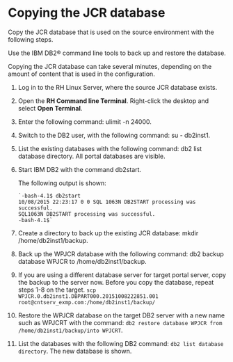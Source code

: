 # Copying the JCR database

Copy the JCR database that is used on the source environment with the following steps.

Use the IBM DB2® command line tools to back up and restore the database.

Copying the JCR database can take several minutes, depending on the amount of content that is used in the configuration.

1.  Log in to the RH Linux Server, where the source JCR database exists.

2.  Open the **RH Command line Terminal**. Right-click the desktop and select **Open Terminal**.

3.  Enter the following command: ulimit -n 24000.

4.  Switch to the DB2 user, with the following command: su - db2inst1.

5.  List the existing databases with the following command: db2 list database directory. All portal databases are visible.

6.  Start IBM DB2 with the command db2start.

    The following output is shown:

    ```
    `-bash-4.1$ db2start 
    10/08/2015 22:23:17 0 0 SQL 1063N DB2START processing was successful.
    SQL1063N DB2START processing was successful.
    -bash-4.1$`
    ```

7.  Create a directory to back up the existing JCR database: mkdir /home/db2inst1/backup.

8.  Back up the WPJCR database with the following command: db2 backup database WPJCR to /home/db2inst1/backup.

9.  If you are using a different database server for target portal server, copy the backup to the server now. Before you copy the database, repeat steps 1-8 on the target. `scp WPJCR.0.db2inst1.DBPART000.20151008222851.001 root@cntserv_exmp.com:/home/db2inst1/backup/`

10. Restore the WPJCR database on the target DB2 server with a new name such as WPJCRT with the command: `db2 restore database WPJCR from /home/db2inst1/backup/into WPJCRT`.

11. List the databases with the following DB2 command: `db2 list database directory`. The new database is shown.



